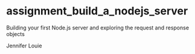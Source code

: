 # assignment_build_a_nodejs_server
Building your first Node.js server and exploring the request and response objects


Jennifer Louie
